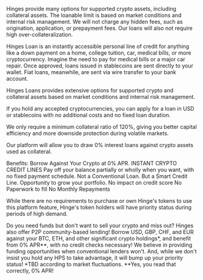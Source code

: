 

Hinges provide many options for supported crypto assets, including collateral assets. The loanable limit is based on market conditions and internal risk management.
We will not charge any hidden fees, such as origination, application, or prepayment fees.
Our loans will also not require high over-collateralization.

Hinges Loan is an instantly accessible personal line of credit for anything like a down payment on a home, college tuition, car, medical bills, or more cryptocurrency.
Imagine the need to pay for medical bills or a major car repair.
Once approved, loans issued in stablecoins are sent directly to your wallet. Fiat loans, meanwhile, are sent via wire transfer to your bank account.

Hinges Loans provides extensive options for supported crypto and collateral assets based on market conditions and internal risk management.

If you hold any accepted cryptocurrencies, you can apply for a loan in USD or stablecoins with no additional costs and no fixed loan duration.


We only require a minimum collateral ratio of 120%, giving you better capital efficiency and more downside protection during volatile markets.  


Our platform will allow you to draw 0% interest loans against crypto assets used as collateral. 

Benefits: 
Borrow Against Your Crypto at 0% APR.
INSTANT CRYPTO CREDIT LINES
Pay off your balance partially or wholly when you want, with no fixed payment schedule.
Not a Conventional Loan. But a Smart Credit Line.
Opportunity to grow your portfolio.
No impact on credit score
No Paperwork to fill
No Monthly Repayments

While there are no requirements to purchase or own Hinge's tokens to use this platform feature, Hinge's token holders will have priority status during periods of high demand.

 

Do you need funds but don't want to sell your crypto and miss out? Hinges also offer P2P community-based lending! Borrow USD, GBP, CHF, and EUR against your BTC, ETH, and other significant crypto holdings*, and benefit from 0% APR**, with no credit checks necessary! We believe in providing funding opportunities when conventional lenders won't. And, while we don't insist you hold any HPS to take advantage, it will bump up your priority status! *TBD according to market fluctuations. **Yes, you read that correctly, 0% APR!
